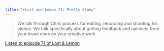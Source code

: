 ```yaml
---
title: "►Lost and Lemon 71: Pretty Cluey"
---
```

<blockquote><p>
  We talk through Chris process for editing, recording and shooting his videos. We talk specifically about getting feedback and opinions from your loved ones on your creative work.
</p></blockquote>
<p><a href="https://goodstuff.fm/ll/71">Listen to episode 71 of Lost &amp; Lemon</a></p>
